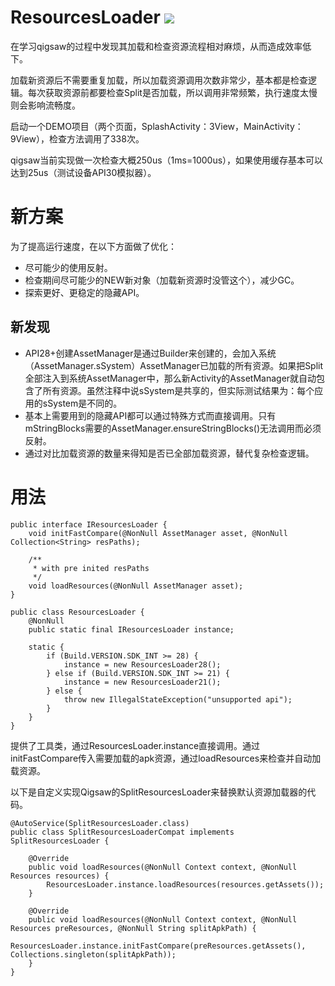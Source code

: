 # ResourcesLoader [![](https://jitpack.io/v/DonaldDu/ResourcesLoader.svg)](https://jitpack.io/#DonaldDu/ResourcesLoader)

在学习qigsaw的过程中发现其加载和检查资源流程相对麻烦，从而造成效率低下。

加载新资源后不需要重复加载，所以加载资源调用次数非常少，基本都是检查逻辑。每次获取资源前都要检查Split是否加载，所以调用非常频繁，执行速度太慢则会影响流畅度。

启动一个DEMO项目（两个页面，SplashActivity：3View，MainActivity：9View），检查方法调用了338次。

qigsaw当前实现做一次检查大概250us（1ms=1000us），如果使用缓存基本可以达到25us（测试设备API30模拟器）。

# 新方案
为了提高运行速度，在以下方面做了优化：
- 尽可能少的使用反射。
- 检查期间尽可能少的NEW新对象（加载新资源时没管这个），减少GC。
- 探索更好、更稳定的隐藏API。

## 新发现

- API28+创建AssetManager是通过Builder来创建的，会加入系统（AssetManager.sSystem）AssetManager已加载的所有资源。如果把Split全部注入到系统AssetManager中，那么新Activity的AssetManager就自动包含了所有资源。虽然注释中说sSystem是共享的，但实际测试结果为：每个应用的sSystem是不同的。
- 基本上需要用到的隐藏API都可以通过特殊方式而直接调用。只有mStringBlocks需要的AssetManager.ensureStringBlocks()无法调用而必须反射。
- 通过对比加载资源的数量来得知是否已全部加载资源，替代复杂检查逻辑。


# 用法

```
public interface IResourcesLoader {
    void initFastCompare(@NonNull AssetManager asset, @NonNull Collection<String> resPaths);

    /**
     * with pre inited resPaths
     */
    void loadResources(@NonNull AssetManager asset);
}
```

```
public class ResourcesLoader {
    @NonNull
    public static final IResourcesLoader instance;

    static {
        if (Build.VERSION.SDK_INT >= 28) {
            instance = new ResourcesLoader28();
        } else if (Build.VERSION.SDK_INT >= 21) {
            instance = new ResourcesLoader21();
        } else {
            throw new IllegalStateException("unsupported api");
        }
    }
}
```
提供了工具类，通过ResourcesLoader.instance直接调用。通过initFastCompare传入需要加载的apk资源，通过loadResources来检查并自动加载资源。

以下是自定义实现Qigsaw的SplitResourcesLoader来替换默认资源加载器的代码。
```
@AutoService(SplitResourcesLoader.class)
public class SplitResourcesLoaderCompat implements SplitResourcesLoader {

    @Override
    public void loadResources(@NonNull Context context, @NonNull Resources resources) {
        ResourcesLoader.instance.loadResources(resources.getAssets());
    }

    @Override
    public void loadResources(@NonNull Context context, @NonNull Resources preResources, @NonNull String splitApkPath) {
        ResourcesLoader.instance.initFastCompare(preResources.getAssets(), Collections.singleton(splitApkPath));
    }
}
```




